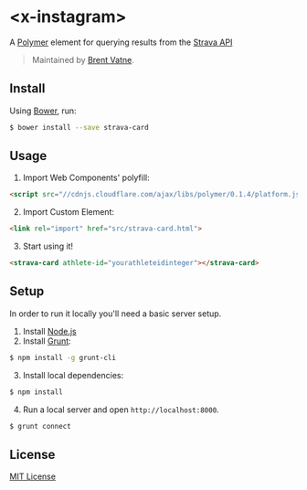 # &lt;x-instagram&gt;

A [Polymer](http://polymer-project.org) element for querying results from the [Strava API](http://strava.github.io/api/)

> Maintained by [Brent Vatne](https://github.com/brentvatne).

## Install

Using [Bower](http://bower.io), run:

```bash
$ bower install --save strava-card
```

## Usage

1. Import Web Components' polyfill:

```html
<script src="//cdnjs.cloudflare.com/ajax/libs/polymer/0.1.4/platform.js"></script>
```

2. Import Custom Element:

```html
<link rel="import" href="src/strava-card.html">
```

3. Start using it!

```html
<strava-card athlete-id="yourathleteidinteger"></strava-card>
```

## Setup

In order to run it locally you'll need a basic server setup.

1. Install [Node.js](http://nodejs.org/download/)
2. Install [Grunt](http://gruntjs.com/):

```sh
$ npm install -g grunt-cli
```

3. Install local dependencies:

```sh
$ npm install
```

4. Run a local server and open `http://localhost:8000`.

```sh
$ grunt connect
```

## License

[MIT License](http://opensource.org/licenses/MIT)
